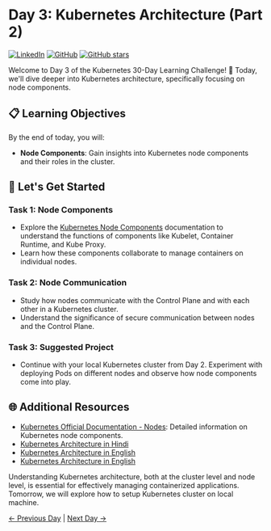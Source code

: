 # Day 3: Kubernetes Architecture (Part 2)
[![LinkedIn](https://img.shields.io/badge/Connect%20with%20me%20on-LinkedIn-blue.svg)](https://www.linkedin.com/in/aman-devops/)
[![GitHub](https://img.shields.io/github/stars/AmanPathak-DevOps.svg?style=social)](https://github.com/AmanPathak-DevOps)
[![GitHub stars](https://img.shields.io/github/stars/AmanPathak-DevOps/30DaysOfKubernetes)](https://github.com/AmanPathak-DevOps/30DaysOfKubernetes/stargazers)

Welcome to Day 3 of the Kubernetes 30-Day Learning Challenge! 🚀 Today, we'll dive deeper into Kubernetes architecture, specifically focusing on node components.

## 📋 Learning Objectives

By the end of today, you will:
- **Node Components**: Gain insights into Kubernetes node components and their roles in the cluster.

## 🚀 Let's Get Started

### Task 1: Node Components
- Explore the [Kubernetes Node Components](https://kubernetes.io/docs/concepts/architecture/nodes/) documentation to understand the functions of components like Kubelet, Container Runtime, and Kube Proxy.
- Learn how these components collaborate to manage containers on individual nodes.

### Task 2: Node Communication
- Study how nodes communicate with the Control Plane and with each other in a Kubernetes cluster.
- Understand the significance of secure communication between nodes and the Control Plane.

### Task 3: Suggested Project
- Continue with your local Kubernetes cluster from Day 2. Experiment with deploying Pods on different nodes and observe how node components come into play.

## 🌐 Additional Resources

- [Kubernetes Official Documentation - Nodes](https://kubernetes.io/docs/concepts/architecture/nodes/): Detailed information on Kubernetes node components.
- [Kubernetes Architecture in Hindi](https://youtu.be/C69My8d-Hww?si=rKqCknvgZ5W-oiPg)
- [Kubernetes Architecture in English](https://youtu.be/gywke3XiNC0?si=PHXPsM_C_0uHVYUp)
- [Kubernetes Architecture in English](https://youtu.be/8C_SCDbUJTg?si=T0wAXJk0rDD8luwS)

Understanding Kubernetes architecture, both at the cluster level and node level, is essential for effectively managing containerized applications. Tomorrow, we will explore how to setup Kubernetes cluster on local machine.

[← Previous Day](../Day02/README.md) | [Next Day →](../Day04/README.md)